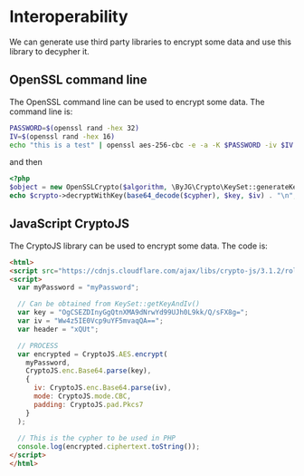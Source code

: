 # Interoperability

We can generate use third party libraries to encrypt some data and use this library to decypher it.

## OpenSSL command line

The OpenSSL command line can be used to encrypt some data. The command line is:

```bash
PASSWORD=$(openssl rand -hex 32)
IV=$(openssl rand -hex 16)
echo "this is a test" | openssl aes-256-cbc -e -a -K $PASSWORD -iv $IV
```

and then

```php
<?php
$object = new OpenSSLCrypto($algorithm, \ByJG\Crypto\KeySet::generateKeySet());
echo $crypto->decryptWithKey(base64_decode($cypher), $key, $iv) . "\n";
```

## JavaScript CryptoJS

The CryptoJS library can be used to encrypt some data. The code is:

```html
<html>
<script src="https://cdnjs.cloudflare.com/ajax/libs/crypto-js/3.1.2/rollups/aes.js"></script>
<script>
  var myPassword = "myPassword";

  // Can be obtained from KeySet::getKeyAndIv() 
  var key = "OgCSEZDInyGgQtnXMA9dNrwYd99UJh0L9kk/Q/sFX8g=";
  var iv = "Ww4z5IE0Vcp9uYF5mvaqQA==";
  var header = "xQUt";

  // PROCESS
  var encrypted = CryptoJS.AES.encrypt(
    myPassword,
    CryptoJS.enc.Base64.parse(key),
    {
      iv: CryptoJS.enc.Base64.parse(iv),
      mode: CryptoJS.mode.CBC,
      padding: CryptoJS.pad.Pkcs7
    }
  );
  
  // This is the cypher to be used in PHP
  console.log(encrypted.ciphertext.toString());
</script>
</html>
```
